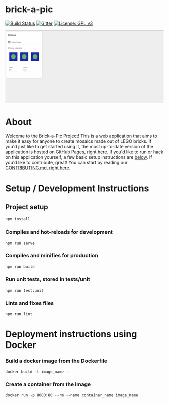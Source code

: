 # brick-a-pic
[![Build Status](https://travis-ci.com/brick-a-pic/brick-a-pic.svg?branch=master)](https://travis-ci.com/brick-a-pic/brick-a-pic)
[![Gitter](https://badges.gitter.im/brick-a-pic-talk/community.svg)](https://gitter.im/brick-a-pic-talk/community?utm_source=badge&utm_medium=badge&utm_campaign=pr-badge)
[![License: GPL v3](https://img.shields.io/badge/License-GPLv3-blue.svg)](https://www.gnu.org/licenses/gpl-3.0)

![](src/assets/brickapic.gif)

# About
Welcome to the Brick-a-Pic Project! This is a web application that aims to make it easy for anyone to create mosaics made out of LEGO bricks. If you'd just like to get started using it, the most up-to-date version of the application is hosted on GitHub Pages, [right here](https://brick-a-pic.github.io/brick-a-pic). If you'd like to run or hack on this application yourself, a few basic setup instructions are [below](#setup-development-instructions). If you'd like to contribute, great! You can start by reading our [CONTRIBUTING.md, right here](CONTRIBUTING.md).


# Setup / Development Instructions
## Project setup
```
npm install
```

### Compiles and hot-reloads for development
```
npm run serve
```

### Compiles and minifies for production
```
npm run build
```

### Run unit tests, stored in tests/unit
```
npm run test:unit
```

### Lints and fixes files
```
npm run lint
```


# Deployment instructions using Docker
### Build a docker image from the Dockerfile
```
docker build -t image_name .
```

### Create a container from the image
```
docker run -p 8080:80 --rm --name container_name image_name